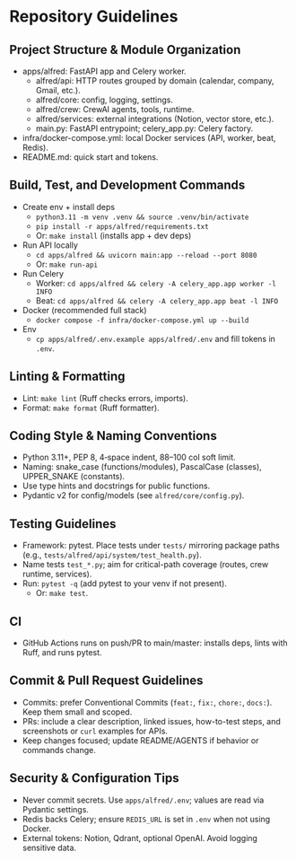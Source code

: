 # Repository Guidelines

## Project Structure & Module Organization
- apps/alfred: FastAPI app and Celery worker.
  - alfred/api: HTTP routes grouped by domain (calendar, company, Gmail, etc.).
  - alfred/core: config, logging, settings.
  - alfred/crew: CrewAI agents, tools, runtime.
  - alfred/services: external integrations (Notion, vector store, etc.).
  - main.py: FastAPI entrypoint; celery_app.py: Celery factory.
- infra/docker-compose.yml: local Docker services (API, worker, beat, Redis).
- README.md: quick start and tokens.

## Build, Test, and Development Commands
- Create env + install deps
  - `python3.11 -m venv .venv && source .venv/bin/activate`
  - `pip install -r apps/alfred/requirements.txt`
  - Or: `make install` (installs app + dev deps)
- Run API locally
  - `cd apps/alfred && uvicorn main:app --reload --port 8080`
  - Or: `make run-api`
- Run Celery
  - Worker: `cd apps/alfred && celery -A celery_app.app worker -l INFO`
  - Beat: `cd apps/alfred && celery -A celery_app.app beat -l INFO`
- Docker (recommended full stack)
  - `docker compose -f infra/docker-compose.yml up --build`
- Env
  - `cp apps/alfred/.env.example apps/alfred/.env` and fill tokens in `.env`.

## Linting & Formatting
- Lint: `make lint` (Ruff checks errors, imports).
- Format: `make format` (Ruff formatter).

## Coding Style & Naming Conventions
- Python 3.11+, PEP 8, 4‑space indent, 88–100 col soft limit.
- Naming: snake_case (functions/modules), PascalCase (classes), UPPER_SNAKE (constants).
- Use type hints and docstrings for public functions.
- Pydantic v2 for config/models (see `alfred/core/config.py`).

## Testing Guidelines
- Framework: pytest. Place tests under `tests/` mirroring package paths (e.g., `tests/alfred/api/system/test_health.py`).
- Name tests `test_*.py`; aim for critical-path coverage (routes, crew runtime, services).
- Run: `pytest -q` (add pytest to your venv if not present).
  - Or: `make test`.

## CI
- GitHub Actions runs on push/PR to main/master: installs deps, lints with Ruff, and runs pytest.

## Commit & Pull Request Guidelines
- Commits: prefer Conventional Commits (`feat:`, `fix:`, `chore:`, `docs:`). Keep them small and scoped.
- PRs: include a clear description, linked issues, how-to-test steps, and screenshots or `curl` examples for APIs.
- Keep changes focused; update README/AGENTS if behavior or commands change.

## Security & Configuration Tips
- Never commit secrets. Use `apps/alfred/.env`; values are read via Pydantic settings.
- Redis backs Celery; ensure `REDIS_URL` is set in `.env` when not using Docker.
- External tokens: Notion, Qdrant, optional OpenAI. Avoid logging sensitive data.

